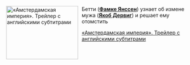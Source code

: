 <!--2025-10-09 11:00:41-->
<div class="yb">
  <div class="rss kino_kino"><a href="https://www.kino-teatr.ru/video/54239/" title="«Амстердамская империя». Трейлер с английскими субтитрами"><img src="https://www.kino-teatr.ru/video/9/3/54239/poster.jpg" width="196" height="147" align="left" hspace="5" style="margin: 0px 10px 0px 5px" alt="«Амстердамская империя». Трейлер с английскими субтитрами"/></a>Бетти (<a href=https://www.kino-teatr.ru/kino/acter/w/euro/55480/bio/ target=_blank><strong>Фамке Янссен</strong></a>) узнает об измене мужа (<a href=https://www.kino-teatr.ru/kino/acter/m/euro/51357/bio/ target=_blank><strong>Якоб Дервиг</strong></a>) и решает ему отомстить <p class="titl"><a href="https://www.kino-teatr.ru/video/54239/">«Амстердамская империя». Трейлер с английскими субтитрами</a></p></div>
</div>
